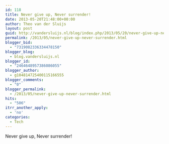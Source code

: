 ```yaml
---
id: 118
title: Never give up, Never surrender!
date: 2013-05-20T21:48:00+00:00
author: Theo van der Sluijs
layout: post
guid: http://vandersluijs.nl/blog/index.php/2013/05/20/never-give-up-never-surrender/
permalink: /2013/05/never-give-up-never-surrender.html
blogger_bid:
  - "7319082336334478150"
blogger_blog:
  - blog.vandersluijs.nl
blogger_id:
  - "2464648957386086055"
blogger_author:
  - g104814725400115166555
blogger_comments:
  - "0"
blogger_permalink:
  - /2013/05/never-give-up-never-surrender.html
hits:
  - "506"
itrr_another_apply:
  - 'no'
categories:
  - Tech
---
```

Never give up, Never surrender!